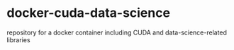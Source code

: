 # docker-cuda-data-science
repository for a docker container including CUDA and data-science-related libraries
